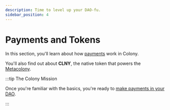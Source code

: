 ```yaml
---
description: Time to level up your DAO-fu.
sidebar_position: 4
---
```


# Payments and Tokens

In this section, you'll learn about how [payments](payments-and-native-tokens.md) work in Colony.

You'll also find out about **CLNY**, the native token that powers the [Metacolony](the-metacolony-clny.md). 

:::tip The Colony Mission

Once you're familiar with the basics, you're ready to [make payments in your DAO](../../use/making-payments/index.md).

:::

